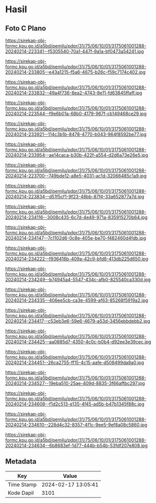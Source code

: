 # Hasil

## Foto C Plano

https://sirekap-obj-formc.kpu.go.id/a5bd/pemilu/pdpr/31/75/06/10/01/3175061001288-20240214-223341--f5305540-70a1-447f-9a1a-bf0473a54241.jpg

https://sirekap-obj-formc.kpu.go.id/a5bd/pemilu/pdpr/31/75/06/10/01/3175061001288-20240214-233805--e43a1215-f5a6-4675-b26c-f59c7174c402.jpg

https://sirekap-obj-formc.kpu.go.id/a5bd/pemilu/pdpr/31/75/06/10/01/3175061001288-20240214-233832--49a4f736-8ea2-4743-8e11-fd63845ffaff.jpg

https://sirekap-obj-formc.kpu.go.id/a5bd/pemilu/pdpr/31/75/06/10/01/3175061001288-20240214-223544--f9e6b01a-68b0-4179-967f-cb149468ce29.jpg

https://sirekap-obj-formc.kpu.go.id/a5bd/pemilu/pdpr/31/75/06/10/01/3175061001288-20240214-233921--114c3b1b-8478-4770-b043-964f8592be77.jpg

https://sirekap-obj-formc.kpu.go.id/a5bd/pemilu/pdpr/31/75/06/10/01/3175061001288-20240214-233954--ae14caca-b30b-422f-a554-d2d6a73e26e5.jpg

https://sirekap-obj-formc.kpu.go.id/a5bd/pemilu/pdpr/31/75/06/10/01/3175061001288-20240214-223700--749bde12-a8e5-4031-ac1d-32066485c1a9.jpg

https://sirekap-obj-formc.kpu.go.id/a5bd/pemilu/pdpr/31/75/06/10/01/3175061001288-20240214-223834--d51f5cf1-9f23-48bb-87f4-33a652877a7d.jpg

https://sirekap-obj-formc.kpu.go.id/a5bd/pemilu/pdpr/31/75/06/10/01/3175061001288-20240214-234116--3008c435-6c7d-4e49-971a-835915270b64.jpg

https://sirekap-obj-formc.kpu.go.id/a5bd/pemilu/pdpr/31/75/06/10/01/3175061001288-20240214-234147--7c1102d6-0c8e-405e-be70-f482460d4fdb.jpg

https://sirekap-obj-formc.kpu.go.id/a5bd/pemilu/pdpr/31/75/06/10/01/3175061001288-20240214-234222--f936416b-409a-42c9-bfd8-413db225d650.jpg

https://sirekap-obj-formc.kpu.go.id/a5bd/pemilu/pdpr/31/75/06/10/01/3175061001288-20240214-234249--b74945a4-5547-434c-afb0-825540ca330d.jpg

https://sirekap-obj-formc.kpu.go.id/a5bd/pemilu/pdpr/31/75/06/10/01/3175061001288-20240214-234335--406ee5cb-ca3e-4599-af63-85268f5919a2.jpg

https://sirekap-obj-formc.kpu.go.id/a5bd/pemilu/pdpr/31/75/06/10/01/3175061001288-20240214-234417--c53eb3e6-59e6-4679-a53d-3456ebbdebb2.jpg

https://sirekap-obj-formc.kpu.go.id/a5bd/pemilu/pdpr/31/75/06/10/01/3175061001288-20240214-234425--aa0885d7-4350-4c0c-b0b4-d92ee3e39cec.jpg

https://sirekap-obj-formc.kpu.go.id/a5bd/pemilu/pdpr/31/75/06/10/01/3175061001288-20240214-234451--26ca2755-ff15-4c15-aafe-d508499da8a0.jpg

https://sirekap-obj-formc.kpu.go.id/a5bd/pemilu/pdpr/31/75/06/10/01/3175061001288-20240214-234527--19eba510-25ae-409d-8835-3f66affbc297.jpg

https://sirekap-obj-formc.kpu.go.id/a5bd/pemilu/pdpr/31/75/06/10/01/3175061001288-20240214-234608--f1d2c513-e135-4f45-ad5b-b47b1345f88c.jpg

https://sirekap-obj-formc.kpu.go.id/a5bd/pemilu/pdpr/31/75/06/10/01/3175061001288-20240214-234610--228d4c32-8357-4f1c-9ee5-9ef8a08c5860.jpg

https://sirekap-obj-formc.kpu.go.id/a5bd/pemilu/pdpr/31/75/06/10/01/3175061001288-20240214-234634--6b8683ef-1d77-444b-b54b-53fdf207e808.jpg


## Metadata

| Key        | Value               |
| ---------- | ------------------- |
| Time Stamp | 2024-02-17 13:05:41 |
| Kode Dapil | 3101                |



